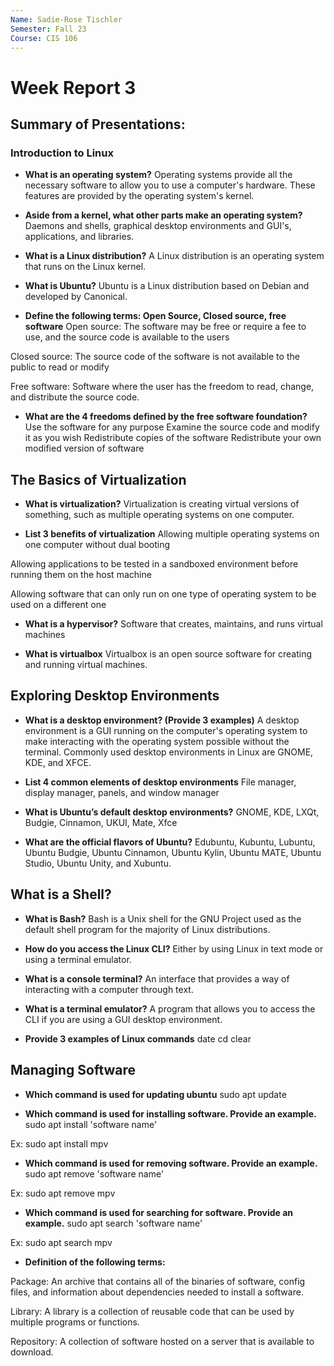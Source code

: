 ```yaml
---
Name: Sadie-Rose Tischler
Semester: Fall 23
Course: CIS 106
---
```


# Week Report 3

## Summary of Presentations:

### Introduction to Linux

* **What is an operating system?**
Operating systems provide all the necessary software to allow you to use a computer's hardware. These features are provided by the operating system's kernel.

* **Aside from a kernel, what other parts make an operating system?**
Daemons and shells, graphical desktop environments and GUI's, applications, and libraries.

* **What is a Linux distribution?**
A Linux distribution is an operating system that runs on the Linux kernel.

* **What is Ubuntu?**
Ubuntu is a Linux distribution based on Debian and developed by Canonical.

* **Define the following terms: Open Source, Closed source, free software**
Open source: The software may be free or require a fee to use, and the source code is available to the users

Closed source: The source code of the software is not available to the public to read or modify

Free software: Software where the user has the freedom to read, change, and distribute the source code.

* **What are the 4 freedoms defined by the free software foundation?**
Use the software for any purpose
Examine the source code and modify it as you wish
Redistribute copies of the software
Redistribute your own modified version of software

## The Basics of Virtualization

* **What is virtualization?**
Virtualization is creating virtual versions of something, such as multiple operating systems on one computer.

* **List 3 benefits of virtualization**
Allowing multiple operating systems on one computer without dual booting

Allowing applications to be tested in a sandboxed environment before running them on the host machine

Allowing software that can only run on one type of operating system to be used on a different one

* **What is a hypervisor?**
Software that creates, maintains, and runs virtual machines

* **What is virtualbox**
Virtualbox is an open source software for creating and running virtual machines.

## Exploring Desktop Environments

* **What is a desktop environment? (Provide 3 examples)**
A desktop environment is a GUI running on the computer's operating system to make interacting with the operating system possible without the terminal. Commonly used desktop environments in Linux are GNOME, KDE, and XFCE.

* **List 4 common elements of desktop environments**
File manager, display manager, panels, and window manager

* **What is Ubuntu’s default desktop environments?**
GNOME, KDE, LXQt, Budgie, Cinnamon, UKUI, Mate, Xfce

* **What are the official flavors of Ubuntu?**
Edubuntu, Kubuntu, Lubuntu, Ubuntu Budgie, Ubuntu Cinnamon, Ubuntu Kylin, Ubuntu MATE, Ubuntu Studio, Ubuntu Unity, and Xubuntu.

## What is a Shell?

* **What is Bash?**
Bash is a Unix shell for the GNU Project used as the default shell program for the majority of Linux distributions.

* **How do you access the Linux CLI?**
Either by using Linux in text mode or using a terminal emulator.

* **What is a console terminal?**
An interface that provides a way of interacting with a computer through text.

* **What is a terminal emulator?**
A program that allows you to access the CLI if you are using a GUI desktop environment.

* **Provide 3 examples of Linux commands**
date
cd
clear

## Managing Software

* **Which command is used for updating ubuntu**
sudo apt update

* **Which command is used for installing software. Provide an example.**
sudo apt install 'software name'

Ex: sudo apt install mpv

* **Which command is used for removing software. Provide an example.**
sudo apt remove 'software name'

Ex: sudo apt remove mpv

* **Which command is used for searching for software. Provide an example.**
sudo apt search 'software name'

Ex: sudo apt search mpv

* **Definition of the following terms:**

Package: An archive that contains all of the binaries of software, config files, and information about dependencies needed to install a software.

Library: A library is a collection of reusable code that can be used by multiple programs or functions.

Repository: A collection of software hosted on a server that is available to download.